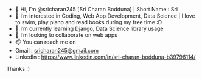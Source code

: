 - 👋 Hi, I’m @sricharan245 [Sri Charan Bodduna] | Short Name : Sri
- 👀 I’m interested in Coding, Web App Development, Data Science | I love to swim, play piano and read books during my free time :D 	
- 🌱 I’m currently learning Django, Data Science library usage 
- 💞️ I’m looking to collaborate on web apps 
- 📫 You can reach me on 
-   Gmail : sricharan245@gmail.com 
-   LinkedIn : https://www.linkedin.com/in/sri-charan-bodduna-b39796114/

Thanks :)


<!---
bsricharan305/bsricharan305 is a ✨ special ✨ repository because its `README.md` (this file) appears on your GitHub profile.
You can click the Preview link to take a look at your changes.
--->
